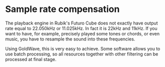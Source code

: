 # Sample rate compensation

The playback engine in Rubik's Futuro Cube does not exactly have output rate equal to 22.050kHz or 11.025kHz.
In fact it is 22kHz and 11kHz.
If you want to have, for example, precisely played some tones or chords, or even music, you have to resample the sound into these frequencies.

Using GoldWave, this is very easy to achieve.
Some software allows you to use batch processing, so all resources together with other filtering can be processed at final stage.